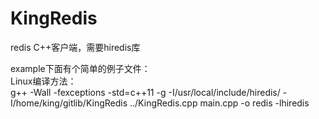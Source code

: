 # KingRedis
redis C++客户端，需要hiredis库

example下面有个简单的例子文件：<br>
Linux编译方法：<br>
g++ -Wall -fexceptions -std=c++11 -g -I/usr/local/include/hiredis/ -I/home/king/gitlib/KingRedis ../KingRedis.cpp main.cpp -o redis -lhiredis

